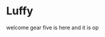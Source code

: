 # Luffy
welcome
gear five is here and it is op 
 
 
 
 
  
            
       
          
             
        
        
 
 
